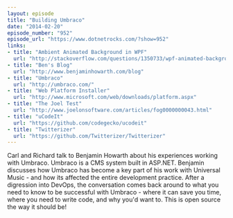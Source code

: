 ```yaml
---
layout: episode
title: "Building Umbraco"
date: "2014-02-20"
episode_number: "952"
episode_url: "https://www.dotnetrocks.com/?show=952"
links:
- title: "Ambient Animated Background in WPF"
  url: "http://stackoverflow.com/questions/1350733/wpf-animated-background-control"
- title: "Ben's Blog"
  url: "http://www.benjaminhowarth.com/blog"
- title: "Umbraco"
  url: "http://umbraco.com/"
- title: "Web Platform Installer"
  url: "http://www.microsoft.com/web/downloads/platform.aspx"
- title: "The Joel Test"
  url: "http://www.joelonsoftware.com/articles/fog0000000043.html"
- title: "uCodeIt"
  url: "https://github.com/codegecko/ucodeit"
- title: "Twitterizer"
  url: "https://github.com/Twitterizer/Twitterizer"
---
```


Carl and Richard talk to Benjamin Howarth about his experiences working with Umbraco. Umbraco is a CMS system built in ASP.NET. Benjamin discusses how Umbraco has become a key part of his work with Universal Music - and how its affected the entire development practice. After a digression into DevOps, the conversation comes back around to what you need to know to be successful with Umbraco - where it can save you time, where you need to write code, and why you'd want to. This is open source the way it should be!
